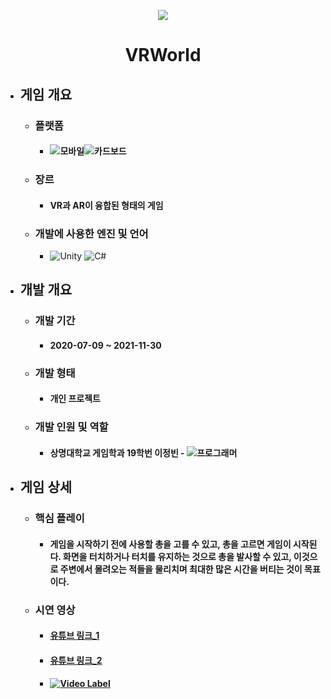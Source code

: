 <p align="center"><img src="https://user-images.githubusercontent.com/69952837/178146737-2c90e42d-4243-4f43-aa03-846f5da39435.png"></p>

<div align="center">
  <H1>VRWorld</H1>
</div>

+ ## **게임 개요**
  + ### 플랫폼
    + #### <img alt="모바일" src ="https://img.shields.io/badge/모바일(안드로이드)-3DDC84.svg?&style=for-the-badge&logo=Android&logoColor=black"/><img alt="카드보드" src ="https://img.shields.io/badge/구글 카드보드-FF7143.svg?&style=for-the-badge&logo=GoogleCardboard&logoColor=black"/>
  + ### 장르
    + #### VR과 AR이 융합된 형태의 게임
  + ### 개발에 사용한 엔진 및 언어 
    + <img alt="Unity" src ="https://img.shields.io/badge/Unity-FFFFFF.svg?&style=for-the-badge&logo=Unity&logoColor=black"/> <img alt="C#" src ="https://img.shields.io/badge/C Sharp-239120.svg?&style=for-the-badge&logo=CSharp&logoColor=white"/>
+ ## **개발 개요**
  + ### 개발 기간
    + #### 2020-07-09 ~ 2021-11-30
  + ### 개발 형태
    + #### 개인 프로젝트
  + ### 개발 인원 및 역할
    + #### 상명대학교 게임학과 19학번 이정빈 - <img alt="프로그래머" src ="https://img.shields.io/badge/프로그래머-5C2D91.svg?&style=for-the-badge&logo=VisualStudio&logoColor=white"/>
+ ## **게임 상세**
  + ### 핵심 플레이
    + #### 게임을 시작하기 전에 사용할 총을 고를 수 있고, 총을 고르면 게임이 시작된다. 화면을 터치하거나 터치를 유지하는 것으로 총을 발사할 수 있고, 이것으로 주변에서 몰려오는 적들을 물리치며 최대한 많은 시간을 버티는 것이 목표이다.
  + ### 시연 영상
    + #### [유튜브 링크_1](https://youtu.be/uRjAOVGLkRk)
    + #### [유튜브 링크_2](https://youtu.be/2wZW2FfmWnI)
    + #### [![Video Label](https://user-images.githubusercontent.com/69952837/178147187-5a89ec72-8077-46b8-9d86-46c3c2668259.PNG)](https://youtu.be/uRjAOVGLkRk)
